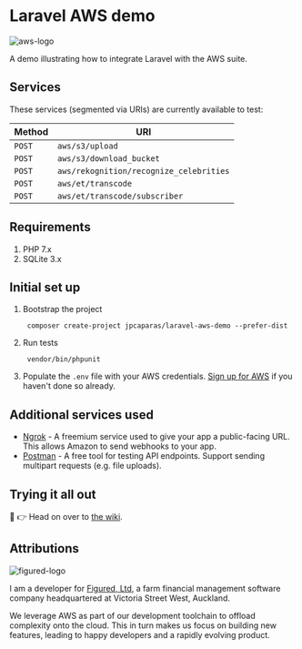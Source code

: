 # Laravel AWS demo

![aws-logo](http://i.imgur.com/omj568G.png)

A demo illustrating how to integrate Laravel with the AWS suite.

## Services

These services (segmented via URIs) are currently available to test:

|   Method    |   URI                                       |
|   ------    |   ---                                       |
|   `POST`    |   `aws/s3/upload`                           |
|   `POST`    |   `aws/s3/download_bucket`                  |
|   `POST`    |   `aws/rekognition/recognize_celebrities`   |
|   `POST`    |   `aws/et/transcode`                        |
|   `POST`    |   `aws/et/transcode/subscriber`             |

## Requirements

1. PHP 7.x
1. SQLite 3.x

## Initial set up

1. Bootstrap the project
        
        composer create-project jpcaparas/laravel-aws-demo --prefer-dist

1. Run tests
        
        vendor/bin/phpunit
        
1. Populate the `.env` file with your AWS credentials. [Sign up for AWS](http://docs.aws.amazon.com/lambda/latest/dg/setting-up.html) if you haven't done so already.

##  Additional services used

- [Ngrok](https://ngrok.com/) - A freemium service used to give your app a public-facing URL. This allows Amazon to send webhooks to your app.
- [Postman](https://www.getpostman.com/) - A free tool for testing API endpoints. Support sending multipart requests (e.g. file uploads).

## Trying it all out

📘 👉 Head on over to [the wiki](https://github.com/jpcaparas/laravel-aws-demo/wiki).

## Attributions

![figured-logo](https://www.figured.com/assets/img/figured-logo@2x.png)

I am a developer for [Figured, Ltd](https://www.figured.com), a farm financial management software company headquartered at Victoria Street West, Auckland.

We leverage AWS as part of our development toolchain to offload complexity onto the cloud. This in turn makes us focus on building new features, leading to happy developers and a rapidly evolving product.
